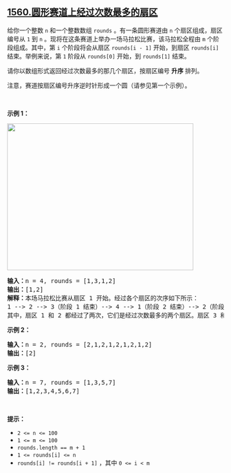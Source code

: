 ## [1560.圆形赛道上经过次数最多的扇区](https://leetcode.cn/problems/most-visited-sector-in-a-circular-track/)
<p>给你一个整数 <code>n</code> 和一个整数数组 <code>rounds</code> 。有一条圆形赛道由 <code>n</code> 个扇区组成，扇区编号从 <code>1</code> 到 <code>n</code> 。现将在这条赛道上举办一场马拉松比赛，该马拉松全程由 <code>m</code> 个阶段组成。其中，第 <code>i</code> 个阶段将会从扇区 <code>rounds[i - 1]</code> 开始，到扇区 <code>rounds[i]</code> 结束。举例来说，第 <code>1</code> 阶段从&nbsp;<code>rounds[0]</code>&nbsp;开始，到&nbsp;<code>rounds[1]</code>&nbsp;结束。</p>

<p>请你以数组形式返回经过次数最多的那几个扇区，按扇区编号 <strong>升序</strong> 排列。</p>

<p>注意，赛道按扇区编号升序逆时针形成一个圆（请参见第一个示例）。</p>

<p>&nbsp;</p>

<p><strong>示例 1：</strong></p>

<p><img alt="" src="https://assets.leetcode-cn.com/aliyun-lc-upload/uploads/2020/08/22/3rd45e.jpg" style="height: 341px; width: 433px;"></p>

<pre><strong>输入：</strong>n = 4, rounds = [1,3,1,2]
<strong>输出：</strong>[1,2]
<strong>解释：</strong>本场马拉松比赛从扇区 1 开始。经过各个扇区的次序如下所示：
1 --&gt; 2 --&gt; 3（阶段 1 结束）--&gt; 4 --&gt; 1（阶段 2 结束）--&gt; 2（阶段 3 结束，即本场马拉松结束）
其中，扇区 1 和 2 都经过了两次，它们是经过次数最多的两个扇区。扇区 3 和 4 都只经过了一次。</pre>

<p><strong>示例 2：</strong></p>

<pre><strong>输入：</strong>n = 2, rounds = [2,1,2,1,2,1,2,1,2]
<strong>输出：</strong>[2]
</pre>

<p><strong>示例 3：</strong></p>

<pre><strong>输入：</strong>n = 7, rounds = [1,3,5,7]
<strong>输出：</strong>[1,2,3,4,5,6,7]
</pre>

<p>&nbsp;</p>

<p><strong>提示：</strong></p>

<ul>
	<li><code>2 &lt;= n &lt;= 100</code></li>
	<li><code>1 &lt;= m &lt;= 100</code></li>
	<li><code>rounds.length == m + 1</code></li>
	<li><code>1 &lt;= rounds[i] &lt;= n</code></li>
	<li><code>rounds[i] != rounds[i + 1]</code> ，其中 <code>0 &lt;= i &lt; m</code></li>
</ul>
